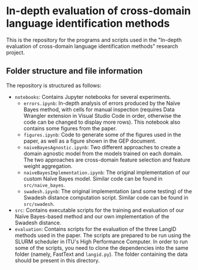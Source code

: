 # In-depth evaluation of cross-domain language identification methods

This is the repository for the programs and scripts used in the "In-depth evaluation of cross-domain language identification methods" research project.

## Folder structure and file information

The repository is structured as follows:

- `notebooks`: Contains Jupyter notebooks for several experiments.
    - `errors.ipynb`: In-depth analysis of errors produced by the Naïve Bayes method, with cells for manual inspection (requires Data Wrangler extension in Visual Studio Code in order, otherwise the code can be changed to display more rows). This notebook also contains some figures from the paper.
    - `figures.ipynb`: Code to generate some of the figures used in the paper, as well as a figure shown in the GEP document.
    - `naiveBayesAgnostic.ipynb`: Two different approaches to create a domain agnostic model from the models trained on each domain. The two approaches are cross-domain feature selection and feature weight aggregation.
    - `naiveBayesImplementation.ipynb`: The original implementation of our custom Naïve Bayes model. Similar code can be found in `src/naive_bayes`.
    - `swadesh.ipynb`: The original implementation (and some testing) of the Swadesh distance computation script. Similar code can be found in `src/swadesh`.
- `src`: Contains executable scripts for the training and evaluation of our Naïve Bayes-based method and our own implementation of the Swadesh distance.
- `evaluation`: Contains scripts for the evaluation of the three LangID methods used in the paper. The scripts are prepared to be run using the SLURM scheduler in ITU's High Performance Computer. In order to run some of the scripts, you need to clone the dependencies into the same folder (namely, FastText and `langid.py`). The folder containing the data should be present in this directory.